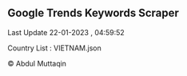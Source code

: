 

## Google Trends Keywords Scraper 
 
Last Update 22-01-2023 , 04:59:52

Country List :
VIETNAM.json



© Abdul Muttaqin 
